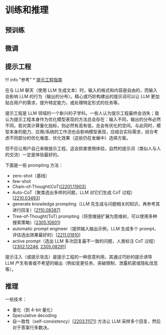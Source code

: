 # 训练和推理

## 预训练

## 微调

## 提示工程

!!! info "参考"
    * [提示工程指南](https://www.promptingguide.ai)

在与 LLM 聊天（使用 LLM 生成文本）时，输入的格式和内容是自由的，而输入会影响 LLM 的行为（输出的分布）。精心或巧妙构建出的提示词可以让 LLM 更加贴合用户的需求，提升特定能力，或处理特定形式的任务等。

提示工程是 LLM 领域的一个新兴的子学科。一些人认为提示工程最终会消失；我认为提示工程本身作为优化模型表现的方法总会存在：输入不同，输出的分布必然不同，若对其计算量化指标，则必然有高有低，总会有优化的空间。与此同时，模型本身的能力、应用/系统的工作流也会影响模型表现，应结合实际需求，综合考虑不同部分的优化难度、优化效果（这些仍在发展中）选择方案。

但不应让用户自己来做提示工程，这会损害使用体验，自然的提示词（类似人与人的交流）一定是体验最好的。

下面是一些 prompting 方法：

* zero-shot（基线）
* few-shot
* Chain-of-Thought(CoT)[[2201.11903]](https://arxiv.org/abs/2201.11903)
* Auto-CoT（聚类选出多样的问题，LLM 对它们生成 CoT 过程）[[2210.03493](https://arxiv.org/abs/2210.03493)]
* generate knowledge prompting（LLM 先生成与问题相关的知识，再参考其进行回复）[[2110.08387](https://arxiv.org/abs/2110.08387)]
* Tree-of-Thought(ToT) prompting（将思维链扩展为思维树，可以使用多种搜索策略）[[2305.10601](https://arxiv.org/abs/2305.10601)]
* automatic prompt engineer（提供输入输出示例，LLM 生成多个 prompt，评估选出效果最好的）[[2211.01910](https://arxiv.org/abs/2211.01910)]
* active prompt（选出 LLM 多次回复最不一致的问题，人类标注 CoT 过程）[[2302.12246](https://arxiv.org/abs/2302.12246), [2305.08291](https://arxiv.org/abs/2305.08291)]

提示注入（或提示攻击）是提示工程的一种恶意利用，其通过巧妙的提示诱导 LLM 产生有害或不希望的输出（例如变更任务、突破限制、泄露机密或隐私信息等）。

## 推理

一些技术：

* 量化（到 4-bit 量化）
* Speculative decoding
* 自一致性（self-consistency）[[2203.11171]](https://arxiv.org/abs/2203.11171) 方法让 LLM 采样多个回复，然后对于答案行多数决。
